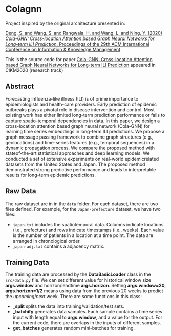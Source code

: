 # Colagnn

Project inspired by the original architecture presented in:

[Deng, S. and Wang, S. and Rangwala, H. and Wang, L. and Ning, Y. (2020) _Cola-GNN: Cross-location Attention based Graph Neural Networks for Long-term ILI Prediction_. Proceedings of the 29th ACM International Conference on Information & Knowledge Management](https://dl.acm.org/doi/10.1145/3340531.3411975)

This is the source code for paper [Cola-GNN: Cross-location Attention based Graph Neural Networks for Long-term ILI Prediction](https://yue-ning.github.io/docs/CIKM20-colagnn.pdf) appeared in CIKM2020 (research track)


## Abstract

Forecasting influenza-like illness (ILI) is of prime importance to epidemiologists and health-care providers. Early prediction of epidemic outbreaks plays a pivotal role in disease intervention and control. Most existing work has either limited long-term prediction performance or fails to capture spatio-temporal dependencies in data. In this paper, we design a cross-location attention based graph neural network (Cola-GNN) for learning time series embeddings in long-term ILI predictions. We propose a graph message passing framework to combine graph structures (e.g., geolocations) and time-series features (e.g., temporal sequences) in a dynamic propagation process. We compare the proposed method with stateof-the-art statistical approaches and deep learning models. We conducted a set of extensive experiments on real-world epidemicrelated datasets from the United States and Japan. The proposed method demonstrated strong predictive performance and leads to interpretable results for long-term epidemic predictions.

## Raw Data
The raw dataset are in in the `data` folder. For each dataset, there are two files defined. For example, for the `Japan-prefecture` dataset, we have two files:
- `japan.txt` includes the spatiotemporal data. Columns indicate locations (i.e., prefecture) and rows indicate timestamps (i.e., weeks). Each value is the number of patients in a location at a time point. The data are arranged in chronological order.
- `japan-adj.txt` contains a adjacency matrix.


## Training Data
The training data are processed by the **DataBasicLoader**
class in the `src/data.py` file. We can set different value for historical window size **args.window** and horizon/leadtime **args.horizon**. Setting **args.window=20, args.horizon=1/2** means using data from the previous 20 weeks to predict the *upcoming*/*next* week. There are some functions in this class:
- **_split** splits the data into training/validation/test sets.
- **_batchify** generates data samples. Each sample contains a time series input with length equal to **args.window**, and a value for the output. For the current code, there are overlaps in the inputs of different samples.
- **get_batches** generates random mini-batches for training.
